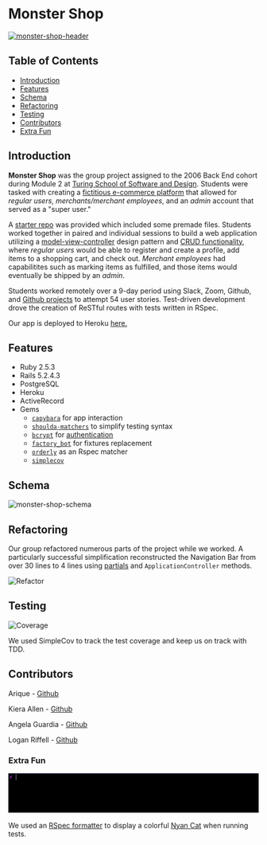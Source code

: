 # Monster Shop

[<img width="1435" alt="monster-shop-header" src="https://user-images.githubusercontent.com/46658858/93547063-73c8d500-f921-11ea-8eec-605926c6c137.png">](https://polar-wildwood-61165.herokuapp.com/)

## Table of Contents

- [Introduction](#introduction)
- [Features](#features)
- [Schema](#schema)
- [Refactoring](#refactoring)
- [Testing](#testing)
- [Contributors](#contributors)
- [Extra Fun](#extra-fun)

## Introduction

__Monster Shop__ was the group project assigned to the 2006 Back End cohort during Module 2 at [Turing School of Software and Design](https://turing.io/). Students were tasked with creating a [fictitious e-commerce platform](https://polar-wildwood-61165.herokuapp.com/) that allowed for _regular users_, _merchants/merchant employees_, and an _admin_ account that served as a "super user."

A [starter repo](https://github.com/turingschool-examples/monster_shop_2005) was provided which included some premade files. Students worked together in paired and individual sessions to build a web application utilizing a [model-view-controller](https://backend.turing.io/module2/lessons/intro_to_mvc) design pattern and [CRUD functionality](https://backend.turing.io/module2/lessons/restful_routes_and_crud), where _regular users_ would be able to register and create a profile, add items to a shopping cart, and check out. _Merchant employees_ had capabilitites such as marking items as fulfilled, and those items would eventually be shipped by an _admin_.

Students worked remotely over a 9-day period using Slack, Zoom, Github, and [Github projects](https://github.com/Arique1104/monster_shop_2005/projects/1) to attempt 54 user stories. Test-driven development drove the creation of ReSTful routes with tests written in RSpec.

Our app is deployed to Heroku [here.](https://polar-wildwood-61165.herokuapp.com/)

## Features
- Ruby 2.5.3
- Rails 5.2.4.3
- PostgreSQL
- Heroku
- ActiveRecord
- Gems
    - [`capybara`](https://github.com/teamcapybara/capybara) for app interaction
    - [`shoulda-matchers`](https://github.com/thoughtbot/shoulda-matchers) to simplify testing syntax
    - [`bcrypt`](https://github.com/codahale/bcrypt-ruby) for [authentication](https://backend.turing.io/module2/lessons/authentication)
    - [`factory_bot`](https://github.com/thoughtbot/factory_bot) for fixtures replacement
    - [`orderly`](https://rubygems.org/gems/orderly/versions/0.0.3) as an Rspec matcher
    - [`simplecov`](https://github.com/simplecov-ruby/simplecov)

## Schema

![monster-shop-schema](https://user-images.githubusercontent.com/46658858/93551307-ca86dc80-f92a-11ea-8132-5011033664b2.png)

## Refactoring

Our group refactored numerous parts of the project while we worked. A particularly successful simplification reconstructed the Navigation Bar from over 30 lines to 4 lines using [partials](https://backend.turing.io/module2/lessons/partials) and `ApplicationController` methods.

![Refactor](https://user-images.githubusercontent.com/47278429/93616365-81b24080-f989-11ea-910a-1ab0eb5c4593.gif)

## Testing

![Coverage](https://user-images.githubusercontent.com/47278429/93613959-5f6af380-f986-11ea-92ee-ef8812e4a49d.png)

We used SimpleCov to track the test coverage and keep us on track with TDD.

## Contributors

Arique - [Github](https://github.com/Arique1104)

Kiera Allen - [Github](https://github.com/KieraAllen)

Angela Guardia - [Github](https://github.com/AngelaGuardia)

Logan Riffell - [Github](https://github.com/lkriffell)

### Extra Fun

![NYAN](https://raw.githubusercontent.com/mattsears/nyan-cat-formatter/master/nyan_example.gif)

We used an [RSpec formatter](https://github.com/mattsears/nyan-cat-formatter) to display a colorful [Nyan Cat](https://en.wikipedia.org/wiki/Nyan_Cat) when running tests.
